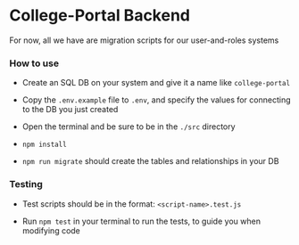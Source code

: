 # College-Portal Backend

For now, all we have are migration scripts for our user-and-roles systems

### How to use

- Create an SQL DB on your system and give it a name like `college-portal`

- Copy the `.env.example` file to `.env`, and specify the values for connecting to the DB you just created

- Open the terminal and be sure to be in the `./src` directory

- `npm install`

- `npm run migrate` should create the tables and relationships in your DB

### Testing

- Test scripts should be in the format: `<script-name>.test.js`

- Run `npm test` in your terminal to run the tests, to guide you when modifying code